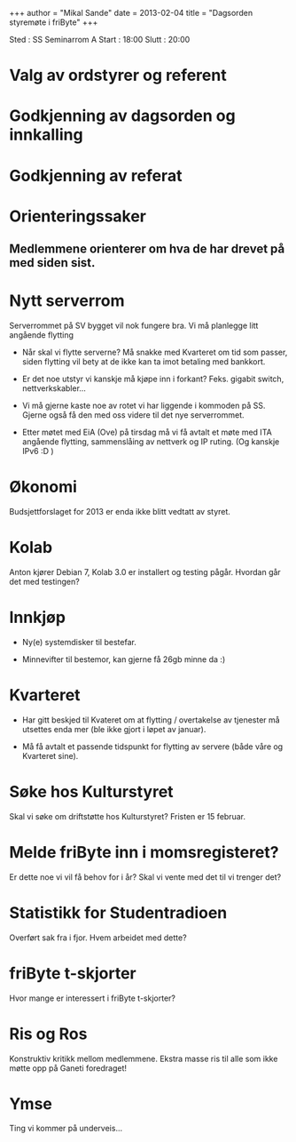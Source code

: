 +++
author = "Mikal Sande"
date = 2013-02-04
title = "Dagsorden styremøte i friByte"
+++

Sted : SS Seminarrom A Start : 18:00 Slutt : 20:00

# Valg av ordstyrer og referent

# Godkjenning av dagsorden og innkalling

# Godkjenning av referat

# Orienteringssaker

## Medlemmene orienterer om hva de har drevet på med siden sist.

# Nytt serverrom

Serverrommet på SV bygget vil nok fungere bra. Vi må planlegge litt
angående flytting

-   Når skal vi flytte serverne? Må snakke med Kvarteret om tid som
    passer, siden flytting vil bety at de ikke kan ta imot betaling med
    bankkort.

-   Er det noe utstyr vi kanskje må kjøpe inn i forkant? Feks. gigabit
    switch, nettverkskabler\...

-   Vi må gjerne kaste noe av rotet vi har liggende i kommoden på SS.
    Gjerne også få den med oss videre til det nye serverrommet.

-   Etter møtet med EiA (Ove) på tirsdag må vi få avtalt et møte med ITA
    angående flytting, sammenslåing av nettverk og IP ruting. (Og
    kanskje IPv6 :D )

# Økonomi

Budsjettforslaget for 2013 er enda ikke blitt vedtatt av styret.

# Kolab

Anton kjører Debian 7, Kolab 3.0 er installert og testing pågår. Hvordan
går det med testingen?

# Innkjøp

-   Ny(e) systemdisker til bestefar.

-   Minnevifter til bestemor, kan gjerne få 26gb minne da :)

# Kvarteret

-   Har gitt beskjed til Kvateret om at flytting / overtakelse av
    tjenester må utsettes enda mer (ble ikke gjort i løpet av januar).

-   Må få avtalt et passende tidspunkt for flytting av servere (både
    våre og Kvarteret sine).

# Søke hos Kulturstyret

Skal vi søke om driftstøtte hos Kulturstyret? Fristen er 15 februar.

# Melde friByte inn i momsregisteret?

Er dette noe vi vil få behov for i år? Skal vi vente med det til vi
trenger det?

# Statistikk for Studentradioen

Overført sak fra i fjor. Hvem arbeidet med dette?

# friByte t-skjorter

Hvor mange er interessert i friByte t-skjorter?

# Ris og Ros

Konstruktiv kritikk mellom medlemmene. Ekstra masse ris til alle som
ikke møtte opp på Ganeti foredraget!

# Ymse

Ting vi kommer på underveis...
